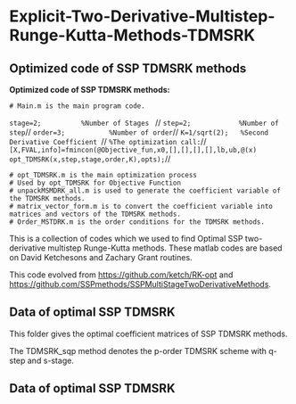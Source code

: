 # Explicit-Two-Derivative-Multistep-Runge-Kutta-Methods-TDMSRK

## Optimized code of  SSP TDMSRK methods
 
__Optimized code of SSP TDMSRK methods:__

    # Main.m is the main program code.
`stage=2;          %Number of Stages `   //
`step=2;            %Number of step`//
`order=3;           %Number of order`//
`K=1/sqrt(2);   %Second Derivative Coefficient `//
`%The optimization call:`//
`[X,FVAL,info]=fmincon(@Objective_fun,x0,[],[],[],[],lb,ub,@(x) opt_TDMSRK(x,step,stage,order,K),opts);`//

    # opt_TDMSRK.m is the main optimization process
    # Used by opt_TDMSRK for Objective Function
    # unpackMSMDRK_all.m is used to generate the coefficient variable of the TDMSRK methods.
    # matrix_vector_form.m is to convert the coefficient variable into matrices and vectors of the TDMSRK methods.
    # Order_MSTDRK.m is the order conditions for the TDMSRK methods.
 

This is a collection of codes which we used to find Optimal SSP two-derivative multistep Runge-Kutta methods.
These matlab codes are based on David Ketchesons and Zachary Grant routines. 

This code evolved from https://github.com/ketch/RK-opt and https://github.com/SSPmethods/SSPMultiStageTwoDerivativeMethods.

## Data of optimal SSP TDMSRK

This folder gives the optimal coefficient matrices of SSP TDMSRK methods.

The TDMSRK_sqp method denotes the p-order TDMSRK scheme with q-step and s-stage.

## Data of optimal SSP TDMSRK
